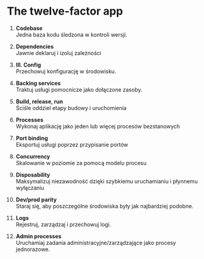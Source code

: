 <h1>  The twelve-factor app </h1>

1.  **Codebase** <br>
Jedna baza kodu śledzona w kontroli wersji. 

2. **Dependencies**<br>
Jawnie deklaruj i izoluj zależności

3. **III. Config**<br>
Przechowuj konfigurację w środowisku.

4. **Backing services**<br>
Traktuj usługi pomocnicze jako dołączone zasoby.

5. **Build, release, run**<br>
Ściśle oddziel etapy budowy i uruchomienia

6. **Processes**<br>
Wykonaj aplikację jako jeden lub więcej procesów bezstanowych

7. **Port binding**<br>
Eksportuj usługi poprzez przypisanie portów

8. **Concurrency**<br>
Skalowanie w poziomie za pomocą modelu procesu

9. **Disposability**<br>
Maksymalizuj niezawodność dzięki szybkiemu uruchamianiu i płynnemu wyłączaniu

10. **Dev/prod parity**<br>
Staraj się, aby poszczególne środowiska były jak najbardziej podobne.

11. **Logs**<br>
Rejestruj, zarządzaj i przechowuj logi. 

12. **Admin processes**<br>
Uruchamiaj zadania administracyjne/zarządzające jako procesy jednorazowe.